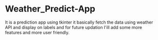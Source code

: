 # Weather_Predict-App
It is a prediction app using tkinter it basically fetch the data using weather API and display on labels and for future updation I'ill add some more features and more user friendly.
